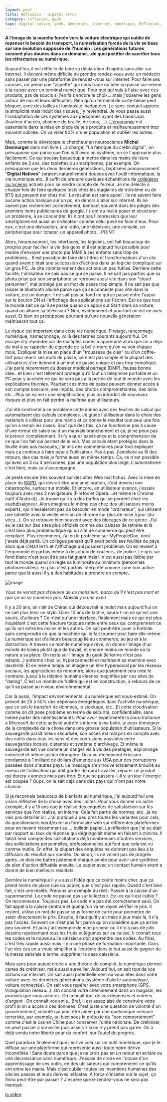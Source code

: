 ```yaml
---
layout: post
title: Réflexion - Digital error
category: reflexion, geek
tags: digital native, geek, Geekeries, internet, numérique, Réflexion, web
---
```

**A l'image de la marche forcée vers la voiture électrique qui oublie de repenser le besoin de transport, la numérisation forcée de la vie se base sur une évolution supposée de l'humain : Les générations futures seraient plus douées dans ce domaine...de quoi justifier de sacrifier tous les réfractaires au numérique.**

Aujourd'hui, il est difficile de faire sa déclaration d’impôts sans aller sur Internet. Il devient même difficile de prendre rendez-vous avec un médecin sans passer par une plateforme de rendez-vous sur internet. Pour faire ses courses, on prend une "zapette" qui nous trace ou bien on passe soi-même à la caisse avec un terminal numérique. Pour moi qui suis à l'aise avec ces produits, pas de soucis si j'en fais encore le choix....mais j'observe les gens autour de moi et leurs difficultés. Rien qu'un terminal de carte-bleue peut bloquer, avec des tailles et luminosité inadaptées. Le sans-contact apporte la simplicité mais induit des risques, j'y reviendrai. Je vous passe aussi l'inadaptation de ces systèmes aux personnes ayant des handicaps (hauteur d'accès, absence de braille, de sons, ...). <a href="https://fr.wikipedia.org/wiki/Ergonomie">L'ergonomie</a> est essentielle dans la mise en place de tels produits et malheureusement trop souvent oubliée. On va viser 80% d'une population et oublier les autres.

Mais, comme le développe le chercheur en neuroscience **Michel Desmurget** dans son livre (...à charge) "La fabrique du crétin digital", on présuppose que parce que l'on naît avec un système, on se l'approprie plus facilement. Ce qui pousse beaucoup à mettre dans les mains de leurs enfants de 3 ans, des tablettes ou smartphones, par exemple. On présuppose que les deux dernières générations, baptisées pompeusement "**Digital Natives**" seraient naturellement douées avec l'outil informatique, la vie numérique etc...Il suffit de prendre quelques échantillons de <a href="https://cyrille-borne.com/kamoulox/">collégiens ou lycéens</a> actuels pour se rendre compte de l'erreur. Je me délecte à chaque fois de faire quelques tests chez les stagiaires de troisième ou de BTS qui passent par chez moi. Le résultat est sans appel : Ils ne savent faire aucune action basique sur un pc, en dehors d'aller sur internet. Ils ne savent pas rechercher correctement, tombant souvent dans les pièges des premiers items publicitaires de google. Ils ont du mal à poser et structurer un problème, à se concentrer. Ils n'ont pas l'impression que leur smartphone est aussi un ordinateur comme celui posé en face d'eux. Pour eux, c'est une distraction, une radio, une télévision, une console, un périphérique pour tchater, un appareil photo... POINT.

Alors, heureusement, les interfaces, les logiciels, ont fait beaucoup de progrès pour faciliter la vie des gens et il est aujourd'hui possible pour mamie d'envoyer une photo par MMS à ses enfants sans trop de problèmes... Il est possible de faire des filtres et transformations d'un clic quand avant c'était une succession d'actions dans un logiciel compliqué sur un gros PC. Je cite volontairement des actions un peu futiles. Derrière cette facilité, l'utilisateur ne sais pas ce qui se passe. Il ne sait pas parfois que sa photo prise par son smartphone se retrouve aussi vite dans son "cloud personnel", mal protégé par un mot de passe trop simple. Il ne sait pas que laisser le bluetooth allumé parce que ça se connecte plus vite dans la voiture, est un danger. Il ne sait pas au fond ce qui se passe entre l'appui sur le bouton ON et l'affichage des applications sur l'écran. Est-ce que tout le monde sait ce qu'il se passe quand on appui sur Start dans sa voiture, quand on allume sa télévision ? Non, évidemment et pourtant on est né avec aussi. Et bien on présuppose pourtant qu'une nouvelle génération maîtriserait tout ça.

Le risque est important dans cette vie numérique. Piratage, rançonnage numérique, hameçonnage, voilà des termes courants aujourd'hui. On essaye d'y répondre par de multiples codes à apprendre alors que on a déjà du mal à se rappeler du digicode de la belle-mère qu'on va voir chaque mois. Expliquer la mise en place d'un "trousseau de clés" ou d'un coffre-fort pour réunir ses mots de passe, ce n'est pas simple et la plupart des utilisateurs s'en tiennent à un mot de passe unique et pas trop compliqué. J'ai parlé récemment du dossier médical partagé (DMP), fausse bonne idée...et bien c'est tellement protégé qu'il faut un téléphone portable et un PC pour y accéder ce qui ne sera pas à la portée de tout le monde avec les explications fournies. Pourtant ces mots de passe peuvent donner accès à son compte bancaire, ses impôts, des photos compromettantes, des amis etc...Plus on va vers une simplification, plus on introduit de nouveaux risques et plus on fait perdre la maîtrise aux utilisateurs.

J'ai été confronté à ce problème cette année avec des feuilles de calcul qui automatisent des calculs complexes. Je guide l'utilisateur dans le choix des matériels à utiliser pour une manip et ça donne le résultat tout seul une fois qu'on a rempli les cases. Sauf que des fois, ça ne fonctionne pas à cause d'une erreur de saisie ou d'un mauvais branchement et ça, je ne peux pas le prévoir complètement. Il n'y a que l'expérience et la compréhension de ce que l'on fait qui permet de le voir. Mes calculs étant protégés dans la feuille mais pas masqués, j'ai mis des commentaires pour tout expliquer mais ça continue à faire peur à l'utilisateur. Pas à pas, j'améliore au fil des retours, des cas mais je forme aussi en même temps. Ca, ce n'est possible qu'avec un 3 ou 4 personnes, pas une population plus large. L'automatisme c'est bien, mais ça s'accompagne.

Je peste encore très souvent sur des sites Web mal fichus. Avec la mise en place du <a href="https://www.economie.gouv.fr/entreprises/reglement-general-sur-protection-des-donnees-rgpd">RGPD</a>, qui devrait être une amélioration, c'est devenu une catastrophe, surtout sur mobile. Et encore, en utilisateur avancé, j'essaie toujours avec mes 2 navigateurs (Firefox et Opera....et même le Chrome natif d'Android). Je trouve qu'il y a des baffes qui se perdent chez les ouebdisaïgneur. Alors imaginez le même cas chez des utilisateurs moins experts, qui n'essaieront pas de basculer en mode "ordinateur", qui utilisent une tablette avec la vieille version de chrome car plus de mise à jour (du vécu...). On se retrouve bien souvent avec des blocages de ce genre. J'ai eu le cas sur des sites plus officiels comme des caisses de retraite et là c'est bien plus problématique qu'un site de commerce qui peut être remplacé. Plus récemment, j'ai eu le problème sur MyPeopleDoc, dont j'avais déjà parlé. Un collègue pensait qu'il avait perdu ses feuilles de paye alors que c'était le tri et l'affichage qui posaient problème. On en revient à l'ergonomie et parfois même à des choix de couleurs, de police. Le gris sur fond blanc n'est peut être pas fatiguant mais il n'est aussi pas lisible par tout le monde quand on règle sa luminosité au minimum (personnes photosensibles). En plus c'est parfois interprété comme zone non active parce que là aussi il y a des habitudes à prendre en compte..

![image](https://upload.wikimedia.org/wikipedia/commons/9/98/655446-artiste-pierre-soulages.jpg)

*Vous ne verrez pas d'oeuvre de ce monsieur...parce qu'il n'est pas mort et que ça ne se numérise pas. Maisbil y a une expo*

Il y a 20 ans, on riait de Chirac qui découvrait le mulot mais aujourd'hui on ne sait plus tenir un stylo. Dans 10 ans de tactile, saura-t-on ce qu'est une souris, d'ailleurs ? Ce n'est qu'une interface, finalement mais ce qui est plus inquiétant c'est cette fracture toujours nette entre ceux qui comprennent ce qu'ils ont entre les mains et les autres. On sait peut-être jouer à Fortnite sans comprendre ce que la machine qui le fait tourner peut faire elle-même. Le numérique est d'ailleurs beaucoup lié au commerce, au jeu et à la distraction. A travers ce monde numérique rêvé, on donne l'image d'un monde de loisirs plutôt que de travail, et encore moins un monde où la nature a sa place. On reste sur l'image du geek (le terme n'est pas adapté...) enfermé chez lui, hyperconnecté et maîtrisant sa machine avec dextérité. Et en même temps on imagine un être hypersocial par les réseaux sociaux, les applications de rencontre, alors que justement cela crée le contraire, jusqu'à la relation humaine kleenex magnifiée par ces sites de "dating". C'est un monde de futilité qui est en construction, à rebours de ce qu'il se passe au niveau environnemental.

Car là aussi, l'impact environnemental du numérique est sous-estimé. On prévoit de 25 à 50% des dépenses énergétiques dans l'activité numérique, que ce soit le transfert de données, le stockage, etc...Et cette cloudisation comme on dit pose problème en terme de sécurité, confidentialité, sans même parler des ralentissements. Pour avoir expérimenté la sous-traitance à Microsoft de cette activité autrefois interne à ma boite, je peux témoigner de la complexité de la chose dans une grosse population d'utilisateurs. Si la sauvegarde paraît mieux sécurisée, son accès est mal pris en compte avec des outils dans tous les sens et des confusions possibles entre sauvegardes locales, distantes et système d'archivage. Et même la sauvegarde est vue comme un danger vis à vis des piratages, espionnage industriel et même justice étrangère. On a vu récemment Ericsson condamné à 1 milliard de dollars d'amende aux USA pour des corruptions passées dans d'autres pays. Le message s'en trouve totalement brouillé au niveau de l'utilisateur qui doit garder de quoi travailler, réparer un produit qui durera x années mais pas trop. Et que se passera-t-il si un jour l'énergie est coupée ? Oups, on le sait déjà dans des pays qui n'ont pas notre chance.

Si je reconnais beaucoup de bienfaits au numérique, j'ai aujourd'hui une vision réfléchie de la chose avec des limites. Pour vous donner un autre exemple, il y a 15 ans que je réalise des enquêtes de satisfaction sur les services que l'on réalise, en interne. Cela fait partie de normes, etc...je ne vais pas détailler ici. J'ai pratiqué à peu près toutes les variantes pour cela, du questionnaire word/excel au formulaire web sur différentes plateformes pour en revenir récemment au ....bulletin papier. La réflexion que j'ai eu était par rapport au taux de réponse qui dégringolait même en faisant à minima. Il fallait tenir compte des sollicitations déjà nombreuses d'autres services, des sollicitations personnelles, professionnelles qui font que cela est vu comme inutile. En effet, la plupart des enquêtes ne donnent pas lieu à la diffusion du résultat aux sondés. Ou sinon, ils ne voient pas de progrès après. Je dois me battre justement chaque année pour avoir une synthèse de plan d'action diffuable ensuite. Le papier avec un contact humain avant a donné de bien meilleurs résultats. 

Derrière le numérique il y a aussi l'idée que ça coûte moins cher, que ça prend moins de place que du papier, que c'est plus rapide. Quand c'est bien fait, c'est une réalité. Prenons un exemple du réel : Passer à la caisse d'un supermarché. Le.code ne passe pas sur le lecteur. Est-ce qu'il est lisible ? On recommence. Toujours pas. Le code n'a pas été correctement saisi. On fait appel à la caisse centrale et quelqu'un va en rayon vérifier le prix. Il revient, utilise un mot de passe sous forme de carte pour permettre de saisir directement le prix. Ensuite, il faut qu'il y ait mise à jour mais là, il n'a pas l'accès. Souvent ce n'est pas fait parce qu'on considère que ça arrive peu souvent. Et puis j'ai l'exemple de mon primeur où il n'y a pas de jolis dessins représentant tous les fruits et légumes sur sa caisse. Il connaît tous les codes et le nouve.au.lle caissier.e doit apprendre ces codes. Au final, c'est très rapide aussi mais il y a une phase de formation importante. Dans l'un des cas on a voulu simplifier à l’extrême dans le but aussi de gagner de la masse salariale à terme, supprimer la case caissier.e. 

Mais sans pour autant croire à une théorie du complot, le numérique permet certes de crétiniser, mais aussi surveiller. Aujourd'hui, on sait tout de vos actions sur internet. On sait aussi potentiellement où vous êtes dans votre voiture avec les dernières générations (système d'alerte automatique, voiture connectée). On sait vous repérer avec votre smartphone (GPS, triangulation réseau...). On connaît votre cheminement dans un magasin, les produits que vous achetez. On connaît tout de vos dépenses et entrées d'argent . On connaît vos amis...Bref, il est assez aisé de construire votre profil si on a accès à ces données. C'est juste une question de volonté d'un gouvernement, volonté qui peut être aidée par une quelconque menace terroriste, par exemple, ou bien sous le prétexte du "bon comportement" comme c'est le cas en Chine pour conserver l'unité nationale. De crétiniser, on peut passer à surveiller puis asservir si on n'y prend pas garde. On a déjà vendu notre liberté pour du confort, sur l'autel du progrès. 

Quel paradoxe finalement que j'écrive cela sur un outil numérique, que je le diffuse sur une plateforme qui représente aussi toute notre dérive incontrôlée ! Sans doute parce que je ne crois pas en un retour en arrière ou une décroissance sans numérique. J'essaie de croire en l'utopie d'un apprentissage de ces outils, en des utilisateurs qui comprennent ce qu'ils ont entre les mains. Mais c'est oublier toutes les inventions humaines des siècles passés et leurs dérives néfastes. A force d'insister sur le sujet, ça finira peut-être par passer ? J'espère que le rendez-vous ne sera pas manqué.

[la video](https://www.youtube.com/watch?v=DiruxyikUew)
